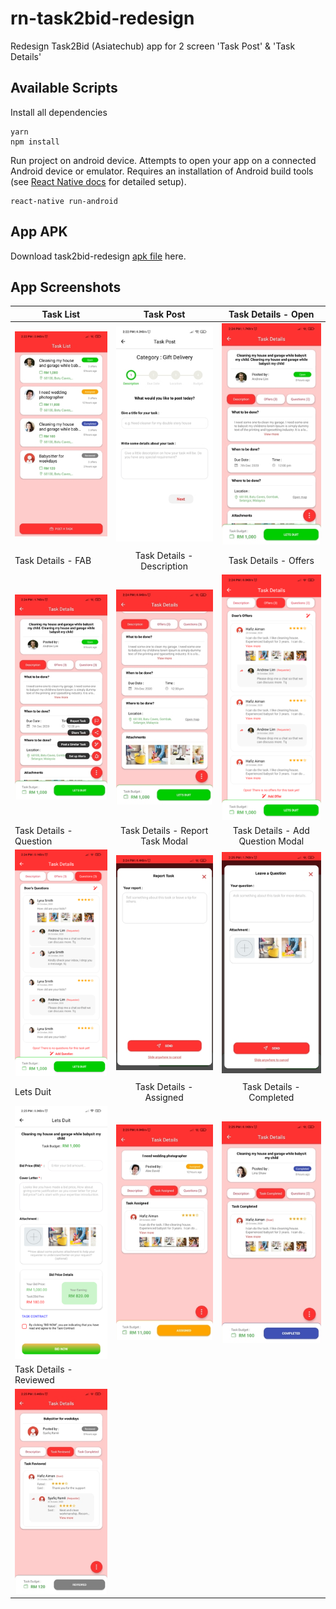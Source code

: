 # rn-task2bid-redesign
Redesign Task2Bid (Asiatechub) app for 2 screen 'Task Post' &amp; 'Task Details'



## Available Scripts

Install all dependencies
```
yarn
npm install
```

Run project on android device. Attempts to open your app on a connected Android device or emulator. Requires an installation of Android build tools (see [React Native docs](https://facebook.github.io/react-native/docs/getting-started.html) for detailed setup).
```
react-native run-android
```



## App APK
Download task2bid-redesign [apk file](https://drive.google.com/drive/folders/1to0LdnoCg1qeA563L-uK_60HnxfDrsNf?usp=sharing) here.




## App Screenshots

| Task List                                        | Task Post                                         | Task Details - Open                               |
| ------------------------------------------------ | :-----------------------------------------------: | :-----------------------------------------------: |
| ![](src/screenshot/compressed/1-resizeimage.jpg) | ![](src/screenshot/compressed/2-resizeimage.jpg)  | ![](src/screenshot/compressed/3-resizeimage.jpg)  | 
| Task Details - FAB                               | Task Details - Description                        | Task Details - Offers                             |
| ![](src/screenshot/compressed/4-resizeimage.jpg) | ![](src/screenshot/compressed/5-resizeimage.jpg)  | ![](src/screenshot/compressed/6-resizeimage.png)  |    
| Task Details - Question                          | Task Details - Report Task Modal                  | Task Details - Add Question Modal                 |
| ![](src/screenshot/compressed/7-resizeimage.png) | ![](src/screenshot/compressed/8-resizeimage.jpg)  | ![](src/screenshot/compressed/9-resizeimage.jpg)  |    
| Lets Duit                                        | Task Details - Assigned                           | Task Details - Completed                          |
| ![](src/screenshot/compressed/10-resizeimage.png)| ![](src/screenshot/compressed/a-resizeimage.jpg)  | ![](src/screenshot/compressed/c-resizeimage.jpg)  |    
| Task Details - Reviewed                          | 
| ![](src/screenshot/compressed/r-resizeimage.jpg) |
